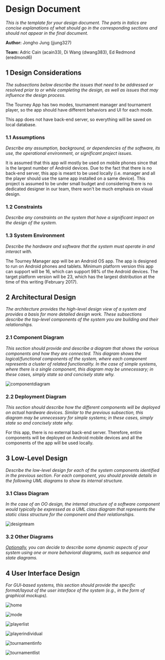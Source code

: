 # Design Document

*This is the template for your design document. The parts in italics are concise explanations of what should go in the corresponding sections and should not appear in the final document.*

**Author:** Jongho Jung (jjung327)

**Team:** Adric Cain (acain33), Di Wang (dwang383), Ed Redmond (eredmond6)

## 1 Design Considerations

*The subsections below describe the issues that need to be addressed or resolved prior to or while completing the design, as well as issues that may influence the design process.*

The Tourney App has two modes, tournament manager and tournament player, so the app should have different behaviors and UI for each mode.

This app does not have back-end server, so everything will be saved on local database.

### 1.1 Assumptions

*Describe any assumption, background, or dependencies of the software, its use, the operational environment, or significant project issues.*

It is assumed that this app will mostly be used on mobile phones since that is the largest number of Android devices. Due to the fact that there is no back-end server, this app is meant to be used locally (i.e. manager and all the player should use the same app installed on a same device). This project is assumed to be under small budget and considering there is no dedicated designer in our team, there won't be much emphasis on visual design.

### 1.2 Constraints

*Describe any constraints on the system that have a significant impact on the design of the system.*



### 1.3 System Environment

*Describe the hardware and software that the system must operate in and interact with.*

The Tourney Manager app will be an Android OS app. The app is designed to run on Android phones and tablets. Minimum platform version this app can support will be 16, which can support 98% of the Android devices. The target platform version will be 23, which has the largest distribution at the time of this writing (February 2017).

## 2 Architectural Design

*The architecture provides the high-level design view of a system and provides a basis for more detailed design work. These subsections describe the top-level components of the system you are building and their relationships.*

### 2.1 Component Diagram

*This section should provide and describe a diagram that shows the various components and how they are connected. This diagram shows the logical/functional components of the system, where each component represents a cluster of related functionality. In the case of simple systems, where there is a single component, this diagram may be unnecessary; in these cases, simply state so and concisely state why.*

![componentdiagram](https://github.gatech.edu/gt-omscs-se-2017spring/6300Spring17Team75/blob/master/GroupProject/Docs/component-diagram.png)

### 2.2 Deployment Diagram

*This section should describe how the different components will be deployed on actual hardware devices. Similar to the previous subsection, this diagram may be unnecessary for simple systems; in these cases, simply state so and concisely state why.*

For this app, there is no external back-end server. Therefore, entire components will be deployed on Android mobile devices and all the components of the app will be used locally.

## 3 Low-Level Design

*Describe the low-level design for each of the system components identified in the previous section. For each component, you should provide details in the following UML diagrams to show its internal structure.*

### 3.1 Class Diagram

*In the case of an OO design, the internal structure of a software component would typically be expressed as a UML class diagram that represents the static class structure for the component and their relationships.*

![designteam](https://github.gatech.edu/gt-omscs-se-2017spring/6300Spring17Team75/blob/master/GroupProject/Docs/design-team.png)

### 3.2 Other Diagrams

*<u>Optionally</u>, you can decide to describe some dynamic aspects of your system using one or more behavioral diagrams, such as sequence and state diagrams.*

## 4 User Interface Design
*For GUI-based systems, this section should provide the specific format/layout of the user interface of the system (e.g., in the form of graphical mockups).*

![home](https://github.gatech.edu/gt-omscs-se-2017spring/6300Spring17Team75/blob/master/GroupProject/Docs/manager-home.png)

![mode](https://github.gatech.edu/gt-omscs-se-2017spring/6300Spring17Team75/blob/master/GroupProject/Docs/mode-selection.png)

![playerlist](https://github.gatech.edu/gt-omscs-se-2017spring/6300Spring17Team75/blob/master/GroupProject/Docs/manager-playerlist.png)

![playerindividual](https://github.gatech.edu/gt-omscs-se-2017spring/6300Spring17Team75/blob/master/GroupProject/Docs/manager-playerindividual.png)

![tournamentinfo](https://github.gatech.edu/gt-omscs-se-2017spring/6300Spring17Team75/blob/master/GroupProject/Docs/manager-tournamentinfo.png)

![tournamentlist](https://github.gatech.edu/gt-omscs-se-2017spring/6300Spring17Team75/blob/master/GroupProject/Docs/manager-tournamentlist.png)
